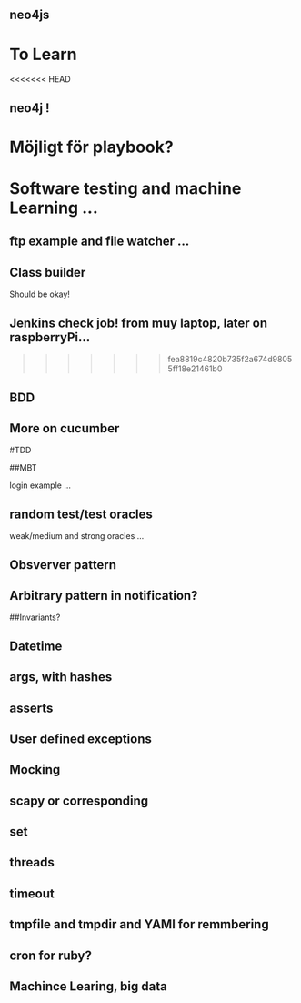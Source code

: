 ## neo4js

# To Learn

<<<<<<< HEAD
## neo4j !

Möjligt för playbook?
=======
# Software testing and machine Learning ...

## ftp example and file watcher ...

## Class builder

Should be okay!

## Jenkins check job! from muy laptop, later on raspberryPi...
>>>>>>> fea8819c4820b735f2a674d98055ff18e21461b0

## BDD

## More on cucumber

#TDD

##MBT

login example ...

## random test/test oracles

weak/medium and strong oracles ...

## Obsverver pattern

## Arbitrary pattern in notification?

##Invariants?

## Datetime

## args, with hashes

## asserts

## User defined exceptions

## Mocking

## scapy or corresponding

## set

## threads

## timeout

## tmpfile and tmpdir and YAMl for remmbering

## cron for ruby?

## Machince Learing, big data






